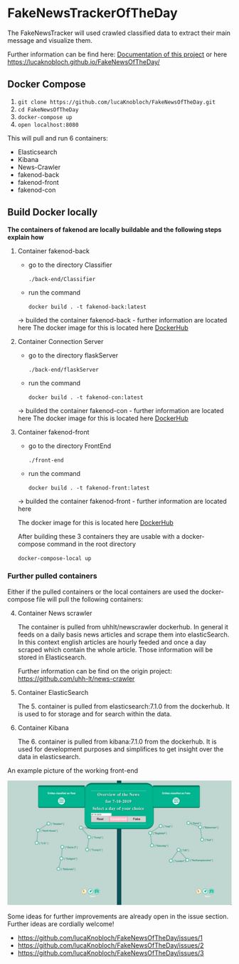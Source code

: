 # FakeNewsTrackerOfTheDay

The FakeNewsTracker will used crawled classified data to extract their main message and visualize them.

Further information can be find here: [Documentation of this project](./docs/UserGuide.md) or here
<https://lucaknobloch.github.io/FakeNewsOfTheDay/>

## Docker Compose

1. `git clone https://github.com/lucaKnobloch/FakeNewsOfTheDay.git`
2. `cd FakeNewsOfTheDay`
3. `docker-compose up`
4. `open localhost:8080`

This will pull and run 6 containers:

- Elasticsearch
- Kibana
- News-Crawler
- fakenod-back
- fakenod-front
- fakenod-con

## Build Docker locally

**The containers of fakenod are locally buildable and the following steps explain how**

1. Container fakenod-back
    - go to the directory Classifier

        `./back-end/Classifier`

    - run the command

        `docker build . -t fakenod-back:latest`

    -> builded the container fakenod-back
        - further information are located here
    The docker image for this is located here [DockerHub](https://cloud.docker.com/repository/docker/buecherwurm/fakenod-back)

2. Container Connection Server
    - go to the directory flaskServer

        `./back-end/flaskServer`
    - run the command

        `docker build . -t fakenod-con:latest`

    -> builded the container fakenod-con
        -   further information are located here
    The docker image for this is located here [DockerHub](https://cloud.docker.com/repository/docker/buecherwurm/fakenod-con)

3. Container fakenod-front
    - go to the directory FrontEnd

        `./front-end`
    - run the command

        `docker build . -t fakenod-front:latest`

    -> builded the container fakenod-front
        - further information are located here

    The docker image for this is located here [DockerHub](https://cloud.docker.com/repository/docker/buecherwurm/fakenod-front)

    After building these 3 containers they are usable with a docker-compose command in the root directory

    `docker-compose-local up`

### Further pulled containers

Either if the pulled containers or the local containers are used the docker-compose file will pull the following containers:

4. Container News scrawler

    The container is pulled from uhhlt/newscrawler dockerhub.
    In general it feeds on a daily basis news articles and scrape them into elasticSearch.
    In this context english articles are hourly feeded and once a day scraped which contain the whole article. Those information will be stored in Elasticsearch.

    Further information can be find on the origin project: <https://github.com/uhh-lt/news-crawler>

5. Container ElasticSearch

   The 5. container is pulled from elasticsearch:7.1.0 from the dockerhub. It is used to for storage and for search within the data.

6. Container Kibana

    The 6. container is pulled from kibana:7.1.0 from the dockerhub. It is used for development purposes and simplifices to get insight over the data in elasticsearch.

An example picture of the working front-end

![Overview](./docs/pictures/Overview.png)

Some ideas for further improvements are already open in the issue section. Further ideas are cordially
 welcome!

* <https://github.com/lucaKnobloch/FakeNewsOfTheDay/issues/1>
* <https://github.com/lucaKnobloch/FakeNewsOfTheDay/issues/2>
* <https://github.com/lucaKnobloch/FakeNewsOfTheDay/issues/3>
